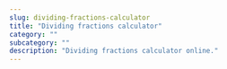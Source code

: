 ```yaml
---
slug: dividing-fractions-calculator
title: "Dividing fractions calculator"
category: ""
subcategory: ""
description: "Dividing fractions calculator online."
---
```


